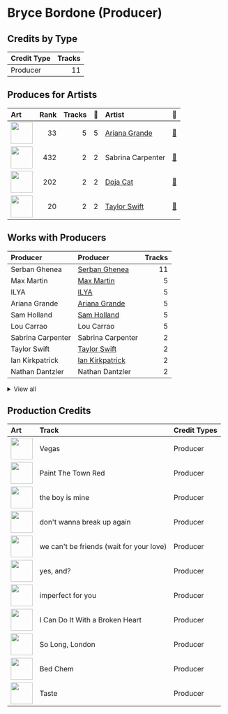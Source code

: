 # Bryce Bordone (Producer)

## Credits by Type

| Credit Type | Tracks |
|:---|---:|
| Producer | 11 |

## Produces for Artists

| Art | Rank | Tracks | 💚 | Artist | 🔗 |
|:---|---:|---:|---:|:---|:---|
| <img src="https://i.scdn.co/image/ab6761610000e5eb40b5c07ab77b6b1a9075fdc0" alt="" width="50" /> | 33 | 5 | 5 | [Ariana Grande](../../artists/ariana_grande/overview.md) | [🔗](https://open.spotify.com/artist/66CXWjxzNUsdJxJ2JdwvnR) |
| <img src="https://i.scdn.co/image/ab6761610000e5ebe053b8338322b9c8609ee7ae" alt="" width="50" /> | 432 | 2 | 2 | Sabrina Carpenter | [🔗](https://open.spotify.com/artist/74KM79TiuVKeVCqs8QtB0B) |
| <img src="https://i.scdn.co/image/ab6761610000e5ebe94f88ff74ae4ddcab961f97" alt="" width="50" /> | 202 | 2 | 2 | [Doja Cat](../../artists/doja_cat/overview.md) | [🔗](https://open.spotify.com/artist/5cj0lLjcoR7YOSnhnX0Po5) |
| <img src="https://i.scdn.co/image/ab6761610000e5ebe672b5f553298dcdccb0e676" alt="" width="50" /> | 20 | 2 | 2 | [Taylor Swift](../../artists/taylor_swift/overview.md) | [🔗](https://open.spotify.com/artist/06HL4z0CvFAxyc27GXpf02) |

## Works with Producers

| Producer | Producer | Tracks |
|:---|:---|---:|
| Serban Ghenea | [Serban Ghenea](../serban_ghenea/overview.md) | 11 |
| Max Martin | [Max Martin](../max_martin/overview.md) | 5 |
| ILYA | [ILYA](../ilya/overview.md) | 5 |
| Ariana Grande | [Ariana Grande](../ariana_grande/overview.md) | 5 |
| Sam Holland | [Sam Holland](../sam_holland/overview.md) | 5 |
| Lou Carrao | Lou Carrao | 5 |
| Sabrina Carpenter | Sabrina Carpenter | 2 |
| Taylor Swift | [Taylor Swift](../taylor_swift/overview.md) | 2 |
| Ian Kirkpatrick | [Ian Kirkpatrick](../ian_kirkpatrick/overview.md) | 2 |
| Nathan Dantzler | Nathan Dantzler | 2 |


<details>
<summary>View all</summary>

| Producer | Producer | Tracks |
|:---|:---|---:|
| Doja Cat | Doja Cat | 2 |
| Jeff Gunnell | Jeff Gunnell | 2 |
| Julia Michaels | Julia Michaels | 2 |
| Amy Allen | Amy Allen | 2 |
| John Ryan | John Ryan | 2 |
| Rian Lewis | Rian Lewis | 1 |
| Bella Blasko | Bella Blasko | 1 |
| Peter Kahm | Peter Kahm | 1 |
| Rogét Chahayed | Rogét Chahayed (Chahayed, Rogét) | 1 |
| Jonathan Low | Jonathan Low | 1 |
| Jean-Baptiste Kouame | Jean-Baptiste Kouame | 1 |
| Oli Jacobs | Oli Jacobs | 1 |
| Isaac Earl Bynum | Isaac Earl Bynum | 1 |
| Ben Lanz | Ben Lanz | 1 |
| Julian Bunetta | Julian Bunetta | 1 |
| Mike Stoller | Mike Stoller | 1 |
| Karl Rubin | Karl Rubin | 1 |
| Laura Sisk | [Laura Sisk](../laura_sisk/overview.md) | 1 |
| Ryan Buendia | Ryan Buendia | 1 |
| Yeti Beats | Yeti Beats | 1 |
| Hal David | Hal David | 1 |
| Shintaro Yasuda | Shintaro Yasuda | 1 |
| DaviDior | DaviDior | 1 |
| Burt Bacharach | Burt Bacharach | 1 |
| Jerry Leiber | Jerry Leiber | 1 |
| Davide Rossi | Davide Rossi | 1 |
| Aaron Dessner | [Aaron Dessner](../aaron_dessner/overview.md) | 1 |
| Jack Antonoff | [Jack Antonoff](../jack_antonoff/overview.md) | 1 |
| Earl on the Beat | Earl on the Beat | 1 |

</details>


## Production Credits

| Art | Track | Credit Types |
|:---|:---|:---|
| <img src="https://i.scdn.co/image/ab67616d0000b27303585b0bb511f926c709330c" alt="" width="50" /> | Vegas | Producer |
| <img src="https://i.scdn.co/image/ab67616d0000b2737acee948ecac8380c1b6ce30" alt="" width="50" /> | Paint The Town Red | Producer |
| <img src="https://i.scdn.co/image/ab67616d0000b2738b58d20f1b77295730db15b4" alt="" width="50" /> | the boy is mine | Producer |
| <img src="https://i.scdn.co/image/ab67616d0000b2738b58d20f1b77295730db15b4" alt="" width="50" /> | don't wanna break up again | Producer |
| <img src="https://i.scdn.co/image/ab67616d0000b2738b58d20f1b77295730db15b4" alt="" width="50" /> | we can't be friends (wait for your love) | Producer |
| <img src="https://i.scdn.co/image/ab67616d0000b2738b58d20f1b77295730db15b4" alt="" width="50" /> | yes, and? | Producer |
| <img src="https://i.scdn.co/image/ab67616d0000b2738b58d20f1b77295730db15b4" alt="" width="50" /> | imperfect for you | Producer |
| <img src="https://i.scdn.co/image/ab67616d0000b2738ecc33f195df6aa257c39eaa" alt="" width="50" /> | I Can Do It With a Broken Heart | Producer |
| <img src="https://i.scdn.co/image/ab67616d0000b2738ecc33f195df6aa257c39eaa" alt="" width="50" /> | So Long, London | Producer |
| <img src="https://i.scdn.co/image/ab67616d0000b273fd8d7a8d96871e791cb1f626" alt="" width="50" /> | Bed Chem | Producer |
| <img src="https://i.scdn.co/image/ab67616d0000b273fd8d7a8d96871e791cb1f626" alt="" width="50" /> | Taste | Producer |